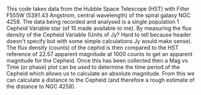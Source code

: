 This code takes data from the Hubble Space Telescope (HST) with Filter F555W (5391.43 Angstrom, central wavelength) of the spiral galaxy NGC 4258. The data being recorded and analysed is a single population 1 Cepheid Variable star (of 15 made available to me). By measuring the flux density of the Cepheid Variable (Units of Jy? Hard to tell because header doesn't specify but with some simple calculations Jy would make sense). The flux density (counts) of the cephid is then compared to the HST reference of 22.57 apparent magnitude at 1000 counts to get an apparent magnitude for the Cepheid. Once this has been collected then a Mag vs Time (or phase) plot can be used to determine the time period of the Cepheid which allows us to calculate an absolute magnitude. From this we can calculate a distance to the Cepheid (and therefore a rough estimate of the distance to NGC 4258).
